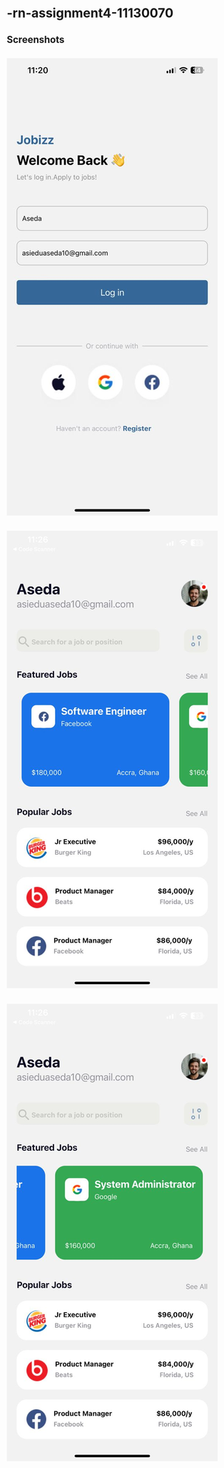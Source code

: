 # -rn-assignment4-11130070

## Screenshots

## ![alt text](Joblist/assets/sho1.jpg)

## ![alt text](Joblist/assets/sho2.jpg)

## ![alt text](Joblist/assets/sho3.jpg)